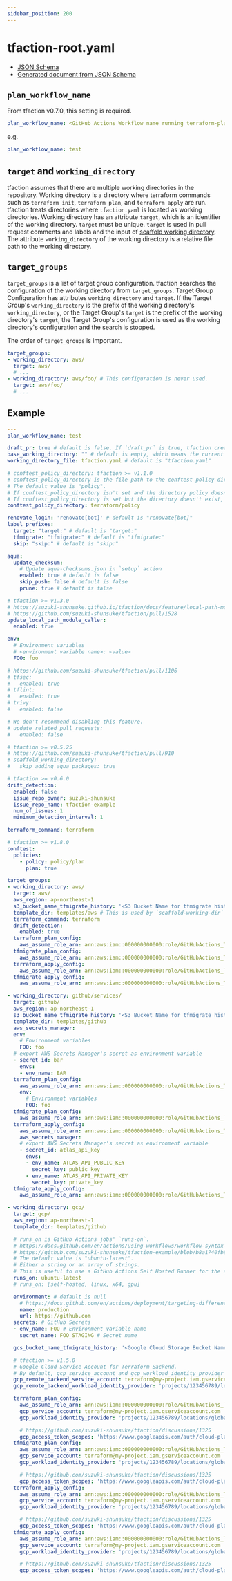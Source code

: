 ```yaml
---
sidebar_position: 200
---
```


# tfaction-root.yaml

* [JSON Schema](https://github.com/suzuki-shunsuke/tfaction/blob/main/schema/tfaction-root.json)
* [Generated document from JSON Schema](https://suzuki-shunsuke.github.io/tfaction/config/tfaction-root.html)

## `plan_workflow_name`

From tfaction v0.7.0, this setting is required.

```yaml
plan_workflow_name: <GitHub Actions Workflow name running terraform-plan action>
```

e.g.

```yaml
plan_workflow_name: test
```

## `target` and `working_directory`

tfaction assumes that there are multiple working directories in the repository.
Working directory is a directory where terraform commands such as `terraform init`, `terraform plan`, and `terraform apply` are run.
tfaction treats directories where `tfaction.yaml` is located as working directories.
Working directory has an attribute `target`, which is an identifier of the working directory. `target` must be unique.
`target` is used in pull request comments and labels and the input of [scaffold working directory](/feature/scaffold-working-dir).
The attribute `working_directory` of the working directory is a relative file path to the working directory.

## `target_groups`

`target_groups` is a list of target group configuration.
tfaction searches the configuration of the working directory from `target_groups`.
Target Group Configuration has attributes `working_directory` and `target`.
If the Target Group's `working_directory` is the prefix of the working directory's `working_directory`,
or the Target Group's `target` is the prefix of the working directory's `target`,
the Target Group's configuration is used as the working directory's configuration and the search is stopped.

The order of `target_groups` is important.

```yaml
target_groups:
- working_directory: aws/
  target: aws/
  # ...
- working_directory: aws/foo/ # This configuration is never used.
  target: aws/foo/
  # ...
```

## Example

```yaml
---
plan_workflow_name: test

draft_pr: true # default is false. If `draft_pr` is true, tfaction creates pull requests as draft
base_working_directory: "" # default is empty, which means the current directory
working_directory_file: tfaction.yaml # default is "tfaction.yaml"

# conftest_policy_directory: tfaction >= v1.1.0
# conftest_policy_directory is the file path to the conftest policy directory.
# The default value is "policy".
# If conftest_policy_directory isn't set and the directory policy doesn't exist, contest is skipped.
# If conftest_policy_directory is set but the directory doesn't exist, the action fails.
conftest_policy_directory: terraform/policy

renovate_login: 'renovate[bot]' # default is "renovate[bot]"
label_prefixes:
  target: "target:" # default is "target:"
  tfmigrate: "tfmigrate:" # default is "tfmigrate:"
  skip: "skip:" # default is "skip:"

aqua:
  update_checksum:
    # Update aqua-checksums.json in `setup` action
    enabled: true # default is false
    skip_push: false # default is false
    prune: true # default is false

# tfaction >= v1.3.0
# https://suzuki-shunsuke.github.io/tfaction/docs/feature/local-path-module
# https://github.com/suzuki-shunsuke/tfaction/pull/1528
update_local_path_module_caller:
  enabled: true

env:
  # Environment variables
  # <environment variable name>: <value>
  FOO: foo

# https://github.com/suzuki-shunsuke/tfaction/pull/1106
# tfsec:
#   enabled: true
# tflint:
#   enabled: true
# trivy:
#   enabled: false

# We don't recommend disabling this feature.
# update_related_pull_requests:
#   enabled: false

# tfaction >= v0.5.25
# https://github.com/suzuki-shunsuke/tfaction/pull/910
# scaffold_working_directory:
#   skip_adding_aqua_packages: true

# tfaction >= v0.6.0
drift_detection:
  enabled: false
  issue_repo_owner: suzuki-shunsuke
  issue_repo_name: tfaction-example
  num_of_issues: 1
  minimum_detection_interval: 1

terraform_command: terraform

# tfaction >= v1.8.0
conftest:
  policies:
    - policy: policy/plan
      plan: true

target_groups:
- working_directory: aws/
  target: aws/
  aws_region: ap-northeast-1
  s3_bucket_name_tfmigrate_history: '<S3 Bucket Name for tfmigrate history files>'
  template_dir: templates/aws # This is used by `scaffold-working-dir` action
  terraform_command: terraform
  drift_detection:
    enabled: true
  terraform_plan_config:
    aws_assume_role_arn: arn:aws:iam::000000000000:role/GitHubActions_Terraform_AWS_terraform_plan
  tfmigrate_plan_config:
    aws_assume_role_arn: arn:aws:iam::000000000000:role/GitHubActions_Terraform_AWS_tfmigrate_plan
  terraform_apply_config:
    aws_assume_role_arn: arn:aws:iam::000000000000:role/GitHubActions_Terraform_AWS_terraform_apply
  tfmigrate_apply_config:
    aws_assume_role_arn: arn:aws:iam::000000000000:role/GitHubActions_Terraform_AWS_tfmigrate_apply

- working_directory: github/services/
  target: github/
  aws_region: ap-northeast-1
  s3_bucket_name_tfmigrate_history: '<S3 Bucket Name for tfmigrate history files>'
  template_dir: templates/github
  aws_secrets_manager:
  env:
    # Environment variables
    FOO: foo
  # export AWS Secrets Manager's secret as environment variable
  - secret_id: bar
    envs:
    - env_name: BAR
  terraform_plan_config:
    aws_assume_role_arn: arn:aws:iam::000000000000:role/GitHubActions_Terraform_github_terraform_plan
    env:
      # Environment variables
      FOO: foo
  tfmigrate_plan_config:
    aws_assume_role_arn: arn:aws:iam::000000000000:role/GitHubActions_Terraform_github_tfmigrate_plan
  terraform_apply_config:
    aws_assume_role_arn: arn:aws:iam::000000000000:role/GitHubActions_Terraform_github_terraform_apply
    aws_secrets_manager:
    # export AWS Secrets Manager's secret as environment variable
    - secret_id: atlas_api_key
      envs:
      - env_name: ATLAS_API_PUBLIC_KEY
        secret_key: public_key
      - env_name: ATLAS_API_PRIVATE_KEY
        secret_key: private_key
  tfmigrate_apply_config:
    aws_assume_role_arn: arn:aws:iam::000000000000:role/GitHubActions_Terraform_github_tfmigrate_apply

- working_directory: gcp/
  target: gcp/
  aws_region: ap-northeast-1
  template_dir: templates/github

  # runs_on is GitHub Actions jobs' `runs-on`.
  # https://docs.github.com/en/actions/using-workflows/workflow-syntax-for-github-actions#jobsjob_idruns-on
  # https://github.com/suzuki-shunsuke/tfaction-example/blob/b8a1740fb881ed8753dba8c76f5df521f1a71dde/.github/workflows/apply.yaml#L29
  # The default value is "ubuntu-latest".
  # Either a string or an array of strings.
  # This is useful to use a GitHub Actions Self Hosted Runner for the specific provider
  runs_on: ubuntu-latest
  # runs_on: [self-hosted, linux, x64, gpu]

  environment: # default is null
    # https://docs.github.com/en/actions/deployment/targeting-different-environments/using-environments-for-deployment
    name: production
    url: https://github.com
  secrets: # GitHub Secrets
  - env_name: FOO # Environment variable name
    secret_name: FOO_STAGING # Secret name

  gcs_bucket_name_tfmigrate_history: '<Google Cloud Storage Bucket Name for tfmigrate history files>'

  # tfaction >= v1.5.0
  # Google Cloud Service Account for Terraform Backend.
  # By default, gcp_service_account and gcp_workload_identity_provider are used.
  gcp_remote_backend_service_account: terraform@my-project.iam.gserviceaccount.com
  gcp_remote_backend_workload_identity_provider: 'projects/123456789/locations/global/workloadIdentityPools/my-pool/providers/my-provider'

  terraform_plan_config:
    aws_assume_role_arn: arn:aws:iam::000000000000:role/GitHubActions_Terraform_gcp_terraform_plan
    gcp_service_account: terraform@my-project.iam.gserviceaccount.com
    gcp_workload_identity_provider: 'projects/123456789/locations/global/workloadIdentityPools/my-pool/providers/my-provider'

    # https://github.com/suzuki-shunsuke/tfaction/discussions/1325
    gcp_access_token_scopes: 'https://www.googleapis.com/auth/cloud-platform, https://www.googleapis.com/auth/userinfo.email, https://www.googleapis.com/auth/apps.groups.settings, https://www.googleapis.com/auth/admin.directory.group'
  tfmigrate_plan_config:
    aws_assume_role_arn: arn:aws:iam::000000000000:role/GitHubActions_Terraform_gcp_tfmigrate_plan
    gcp_service_account: terraform@my-project.iam.gserviceaccount.com
    gcp_workload_identity_provider: 'projects/123456789/locations/global/workloadIdentityPools/my-pool/providers/my-provider'

    # https://github.com/suzuki-shunsuke/tfaction/discussions/1325
    gcp_access_token_scopes: 'https://www.googleapis.com/auth/cloud-platform, https://www.googleapis.com/auth/userinfo.email, https://www.googleapis.com/auth/apps.groups.settings, https://www.googleapis.com/auth/admin.directory.group'
  terraform_apply_config:
    aws_assume_role_arn: arn:aws:iam::000000000000:role/GitHubActions_Terraform_gcp_terraform_apply
    gcp_service_account: terraform@my-project.iam.gserviceaccount.com
    gcp_workload_identity_provider: 'projects/123456789/locations/global/workloadIdentityPools/my-pool/providers/my-provider'

    # https://github.com/suzuki-shunsuke/tfaction/discussions/1325
    gcp_access_token_scopes: 'https://www.googleapis.com/auth/cloud-platform, https://www.googleapis.com/auth/userinfo.email, https://www.googleapis.com/auth/apps.groups.settings, https://www.googleapis.com/auth/admin.directory.group'
  tfmigrate_apply_config:
    aws_assume_role_arn: arn:aws:iam::000000000000:role/GitHubActions_Terraform_gcp_tfmigrate_apply
    gcp_service_account: terraform@my-project.iam.gserviceaccount.com
    gcp_workload_identity_provider: 'projects/123456789/locations/global/workloadIdentityPools/my-pool/providers/my-provider'

    # https://github.com/suzuki-shunsuke/tfaction/discussions/1325
    gcp_access_token_scopes: 'https://www.googleapis.com/auth/cloud-platform, https://www.googleapis.com/auth/userinfo.email, https://www.googleapis.com/auth/apps.groups.settings, https://www.googleapis.com/auth/admin.directory.group'
```
